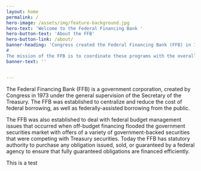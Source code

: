 ```yaml
---
layout: home
permalink: /
hero-image: /assets/img/feature-background.jpg
hero-text: 'Welcome to the Federal Financing Bank '
hero-button-text: 'About the FFB'
hero-button-link: /about/
banner-heading: 'Congress created the Federal Financing Bank (FFB) in 1973 to help meet the demand for funds through Federal and federally-assisted borrowing programs, and to coordinate such borrowings with overall Federal fiscal and debt management policies.  
#
The mission of the FFB is to coordinate these programs with the overall economic and fiscal policies of the Government, to reduce the costs of Federal and federally-assisted borrowings from the public, and to assure that such borrowings are financed in a manner least disruptive of private financial markets and institutions.'
banner-text: ''


---
```

The Federal Financing Bank (FFB) is a government corporation, created by Congress in 1973 under the general supervision of the Secretary of the Treasury. The FFB was established to centralize and reduce the cost of federal borrowing, as well as federally-assisted borrowing from the public.

The FFB was also established to deal with federal budget management issues that occurred when off-budget financing flooded the government securities market with offers of a variety of government-backed securities that were competing with Treasury securities. Today the FFB has statutory authority to purchase any obligation issued, sold, or guaranteed by a federal agency to ensure that fully guaranteed obligations are financed efficiently.

This is a test
